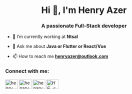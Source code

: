<h1 align="center">Hi 👋, I'm Henry Azer</h1>
<h3 align="center">A passionate Full-Stack developer</h3>

- 🔭 I’m currently working at **Ntsal**

- 💬 Ask me about **Java or Flutter or React/Vue**

- 📫 How to reach me **henryazer@outlook.com**

<h3 align="left">Connect with me:</h3>
<p align="left">
<a href="https://linkedin.com/in/henry-azer-1220121a7" target="blank"><img align="center" src="https://raw.githubusercontent.com/rahuldkjain/github-profile-readme-generator/master/src/images/icons/Social/linked-in-alt.svg" alt="henry azer" height="30" width="40" /></a>
<a href="https://fb.com/henaryazer" target="blank"><img align="center" src="https://raw.githubusercontent.com/rahuldkjain/github-profile-readme-generator/master/src/images/icons/Social/facebook.svg" alt="henaryazer" height="30" width="40" /></a>
<a href="https://www.hackerrank.com/henaryazer" target="blank"><img align="center" src="https://raw.githubusercontent.com/rahuldkjain/github-profile-readme-generator/master/src/images/icons/Social/hackerrank.svg" alt="henaryazer" height="30" width="40" /></a>
<a href="https://discord.gg/𝐻 𝐸 𝒩 𝑅 𝒪#0874" target="blank"><img align="center" src="https://raw.githubusercontent.com/rahuldkjain/github-profile-readme-generator/master/src/images/icons/Social/discord.svg" alt="𝐻 𝐸 𝒩 𝑅 𝒪#0874" height="30" width="40" /></a>
</p>
